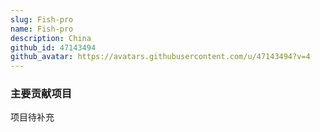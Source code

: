 ```yaml
---
slug: Fish-pro
name: Fish-pro
description: China
github_id: 47143494
github_avatar: https://avatars.githubusercontent.com/u/47143494?v=4
---
```


### 主要贡献项目

项目待补充
